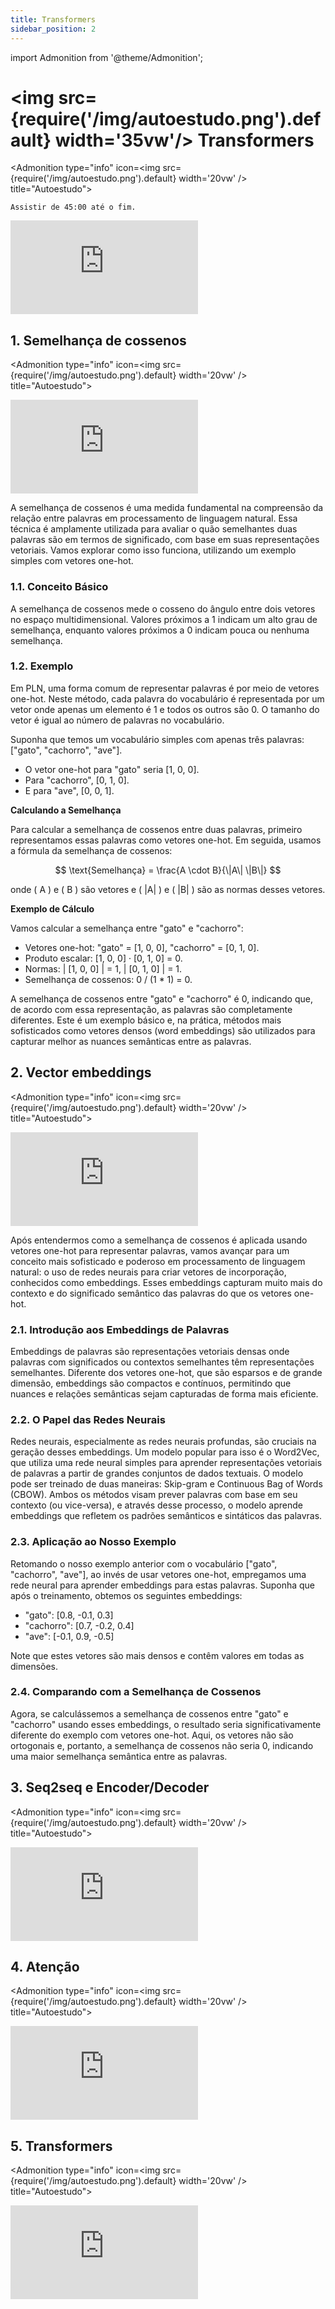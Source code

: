 ```yaml
---
title: Transformers
sidebar_position: 2
---
```

import Admonition from '@theme/Admonition';

# <img src={require('/img/autoestudo.png').default} width='35vw'/> Transformers

<Admonition 
    type="info" 
    icon=<img src={require('/img/autoestudo.png').default} width='20vw' />
    title="Autoestudo">

    Assistir de 45:00 até o fim.

<div style={{ textAlign: 'center' }}>
    <iframe 
        style={{
            display: 'block',
            margin: 'auto',
            width: '100%',
            height: '50vh',
        }}
        src="https://www.youtube.com/embed/ySEx_Bqxvvo" 
        frameborder="0" 
        allowFullScreen>
    </iframe>
</div>

</Admonition>

## 1. Semelhança de cossenos

<Admonition 
    type="info" 
    icon=<img src={require('/img/autoestudo.png').default} width='20vw' />
    title="Autoestudo">

<div style={{ textAlign: 'center' }}>
    <iframe 
        style={{
            display: 'block',
            margin: 'auto',
            width: '100%',
            height: '50vh',
        }}
        src="https://www.youtube.com/embed/e9U0QAFbfLI" 
        frameborder="0" 
        allowFullScreen>
    </iframe>
</div>

</Admonition>

A semelhança de cossenos é uma medida fundamental na compreensão da relação
entre palavras em processamento de linguagem natural. Essa técnica é amplamente
utilizada para avaliar o quão semelhantes duas palavras são em termos de
significado, com base em suas representações vetoriais. Vamos explorar como
isso funciona, utilizando um exemplo simples com vetores one-hot.

### 1.1. Conceito Básico

A semelhança de cossenos mede o cosseno do ângulo entre dois vetores no espaço
multidimensional. Valores próximos a 1 indicam um alto grau de semelhança,
enquanto valores próximos a 0 indicam pouca ou nenhuma semelhança.

### 1.2. Exemplo

Em PLN, uma forma comum de representar palavras é por meio de vetores one-hot.
Neste método, cada palavra do vocabulário é representada por um vetor onde
apenas um elemento é 1 e todos os outros são 0. O tamanho do vetor é igual ao
número de palavras no vocabulário.

Suponha que temos um vocabulário simples com apenas três palavras: ["gato", "cachorro", "ave"].

- O vetor one-hot para "gato" seria [1, 0, 0].
- Para "cachorro", [0, 1, 0].
- E para "ave", [0, 0, 1].

**Calculando a Semelhança**

Para calcular a semelhança de cossenos entre duas palavras, primeiro
representamos essas palavras como vetores one-hot. Em seguida, usamos a fórmula
da semelhança de cossenos:

$$
\text{Semelhança} = \frac{A \cdot B}{\|A\| \|B\|}
$$

onde \( A \) e \( B \) são vetores e \( \|A\| \) e \( \|B\| \) são as normas desses vetores.

**Exemplo de Cálculo**

Vamos calcular a semelhança entre "gato" e "cachorro":

- Vetores one-hot: "gato" = [1, 0, 0], "cachorro" = [0, 1, 0].
- Produto escalar: [1, 0, 0] · [0, 1, 0] = 0.
- Normas: \| [1, 0, 0] \| = 1, \| [0, 1, 0] \| = 1.
- Semelhança de cossenos: 0 / (1 * 1) = 0.

A semelhança de cossenos entre "gato" e "cachorro" é 0, indicando que, de
acordo com essa representação, as palavras são completamente diferentes. Este é
um exemplo básico e, na prática, métodos mais sofisticados como vetores densos
(word embeddings) são utilizados para capturar melhor as nuances semânticas
entre as palavras.

## 2. Vector embeddings

<Admonition 
    type="info" 
    icon=<img src={require('/img/autoestudo.png').default} width='20vw' />
    title="Autoestudo">

<div style={{ textAlign: 'center' }}>
    <iframe 
        style={{
            display: 'block',
            margin: 'auto',
            width: '100%',
            height: '50vh',
        }}
        src="https://www.youtube.com/embed/viZrOnJclY0" 
        frameborder="0" 
        allowFullScreen>
    </iframe>
</div>

</Admonition>

Após entendermos como a semelhança de cossenos é aplicada usando vetores
one-hot para representar palavras, vamos avançar para um conceito mais
sofisticado e poderoso em processamento de linguagem natural: o uso de redes
neurais para criar vetores de incorporação, conhecidos como embeddings. Esses
embeddings capturam muito mais do contexto e do significado semântico das
palavras do que os vetores one-hot.

### 2.1. Introdução aos Embeddings de Palavras

Embeddings de palavras são representações vetoriais densas onde palavras com
significados ou contextos semelhantes têm representações semelhantes. Diferente
dos vetores one-hot, que são esparsos e de grande dimensão, embeddings são
compactos e contínuos, permitindo que nuances e relações semânticas sejam
capturadas de forma mais eficiente.

### 2.2. O Papel das Redes Neurais

Redes neurais, especialmente as redes neurais profundas, são cruciais na
geração desses embeddings. Um modelo popular para isso é o Word2Vec, que
utiliza uma rede neural simples para aprender representações vetoriais de
palavras a partir de grandes conjuntos de dados textuais. O modelo pode ser
treinado de duas maneiras: Skip-gram e Continuous Bag of Words (CBOW). Ambos os
métodos visam prever palavras com base em seu contexto (ou vice-versa), e
através desse processo, o modelo aprende embeddings que refletem os padrões
semânticos e sintáticos das palavras.

### 2.3. Aplicação ao Nosso Exemplo

Retomando o nosso exemplo anterior com o vocabulário ["gato", "cachorro",
"ave"], ao invés de usar vetores one-hot, empregamos uma rede neural para
aprender embeddings para estas palavras. Suponha que após o treinamento,
obtemos os seguintes embeddings:

- "gato": [0.8, -0.1, 0.3]
- "cachorro": [0.7, -0.2, 0.4]
- "ave": [-0.1, 0.9, -0.5]

Note que estes vetores são mais densos e contêm valores em todas as dimensões.

### 2.4. Comparando com a Semelhança de Cossenos

Agora, se calculássemos a semelhança de cossenos entre "gato" e "cachorro"
usando esses embeddings, o resultado seria significativamente diferente do
exemplo com vetores one-hot. Aqui, os vetores não são ortogonais e, portanto, a
semelhança de cossenos não seria 0, indicando uma maior semelhança semântica
entre as palavras.

## 3. Seq2seq e Encoder/Decoder

<Admonition 
    type="info" 
    icon=<img src={require('/img/autoestudo.png').default} width='20vw' />
    title="Autoestudo">

<div style={{ textAlign: 'center' }}>
    <iframe 
        style={{
            display: 'block',
            margin: 'auto',
            width: '100%',
            height: '50vh',
        }}
        src="https://www.youtube.com/embed/L8HKweZIOmg" 
        frameborder="0" 
        allowFullScreen>
    </iframe>
</div>

</Admonition>

## 4. Atenção

<Admonition 
    type="info" 
    icon=<img src={require('/img/autoestudo.png').default} width='20vw' />
    title="Autoestudo">

<div style={{ textAlign: 'center' }}>
    <iframe 
        style={{
            display: 'block',
            margin: 'auto',
            width: '100%',
            height: '50vh',
        }}
        src="https://www.youtube.com/embed/PSs6nxngL6k" 
        frameborder="0" 
        allowFullScreen>
    </iframe>
</div>

</Admonition>

## 5. Transformers

<Admonition 
    type="info" 
    icon=<img src={require('/img/autoestudo.png').default} width='20vw' />
    title="Autoestudo">

<div style={{ textAlign: 'center' }}>
    <iframe 
        style={{
            display: 'block',
            margin: 'auto',
            width: '100%',
            height: '50vh',
        }}
        src="https://www.youtube.com/embed/zxQyTK8quyY" 
        frameborder="0" 
        allowFullScreen>
    </iframe>
</div>

</Admonition>
